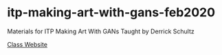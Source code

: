 # itp-making-art-with-gans-feb2020
Materials for ITP Making Art With GANs Taught by Derrick Schultz

[Class Website](https://dvschultz.github.io/itp-making-art-with-gans-feb2020/)
